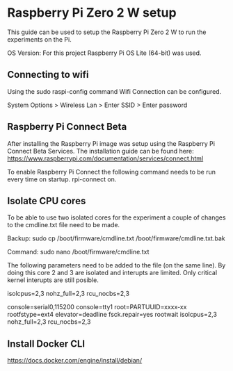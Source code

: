# Raspberry Pi Zero 2 W setup 

This guide can be used to setup the Raspberry Pi Zero 2 W to run the experiments on the Pi.

OS Version: For this project Raspberry Pi OS Lite (64-bit) was used. 

## Connecting to wifi
Using the sudo raspi-config command Wifi Connection can be configured. 

System Options > Wireless Lan > Enter SSID > Enter password

## Raspberry Pi Connect Beta

After installing the Raspberry Pi image was setup using the Raspberry Pi Connect Beta Services. The installation guide can be found here:
https://www.raspberrypi.com/documentation/services/connect.html 

To enable Raspberry Pi Connect the following command needs to be run every time on startup. rpi-connect on.

## Isolate CPU cores
To be able to use two isolated cores for the experiment a couple of changes to the cmdline.txt file need to be made.

Backup: sudo cp /boot/firmware/cmdline.txt /boot/firmware/cmdline.txt.bak

Command: sudo nano /boot/firmware/cmdline.txt

The following parameters need to be added to the file (on the same line). By doing this core 2 and 3 are isolated and interupts are limited. Only critical kernel interupts are still posible. 

isolcpus=2,3 nohz_full=2,3 rcu_nocbs=2,3

console=serial0,115200 console=tty1 root=PARTUUID=xxxx-xx rootfstype=ext4 elevator=deadline fsck.repair=yes rootwait isolcpus=2,3 nohz_full=2,3 rcu_nocbs=2,3


## Install Docker CLI
https://docs.docker.com/engine/install/debian/ 



